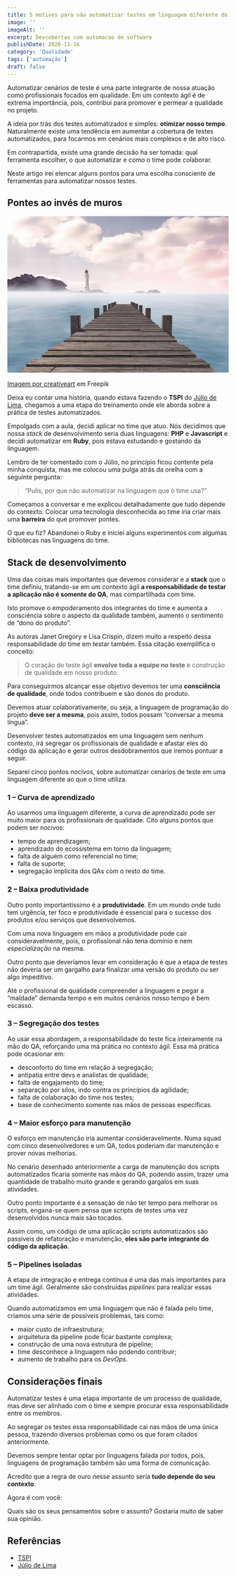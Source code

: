```yaml
---
title: 5 motivos para não automatizar testes em linguagem diferente do time
image: ''
imageAlt: ''
excerpt: Descobertas com automacao de software
publishDate: 2020-11-16
category: 'Qualidade'
tags: ['automação']
draft: false
---
```


Automatizar cenários de teste é uma parte integrante de nossa atuação como profissionais focados em qualidade. Em um contexto ágil é de extrema importância, pois, contribui para promover e permear a qualidade no projeto.

A ideia por trás dos testes automatizados e simples: **otimizar nosso tempo**. Naturalmente existe uma tendência em aumentar a cobertura de testes automatizados, para focarmos em cenários mais complexos e de alto risco.

Em contrapartida, existe uma grande decisão ha ser tomada: qual ferramenta escolher, o que automatizar e como o time pode colaborar.

Neste artigo irei elencar alguns pontos para uma escolha consciente de ferramentas para automatizar nossos testes.

## Pontes ao invés de muros

![](images/pontes.webp)

[Imagem por creativeart](https://www.freepik.com/free-photo/wood-standing-blank-arms-crossed-understanding_1077755.htm#query=pontes&position=18&from_view=search) em Freepik

Deixa eu contar uma história, quando estava fazendo o **TSPI** do [Júlio de Lima](https://about.me/juliodelimas), chegamos a uma etapa do treinamento onde ele aborda sobre a prática de testes automatizados.

Empolgado com a aula, decidi aplicar no time que atuo. Nós decidimos que nossa _stack_ de desenvolvimento seria duas linguagens: **PHP** e **Javascript** e decidi automatizar em **Ruby**, pois estava estudando e gostando da linguagem.

Lembro de ter comentado com o Júlio, no princípio ficou contente pela minha conquista, mas me colocou uma pulga atrás da orelha com a seguinte pergunta:

> “Pulis, por que não automatizar na linguagem que o time usa?”

Começamos a conversar e me explicou detalhadamente que tudo depende do contexto. Colocar uma tecnologia desconhecida ao time iria criar mais uma **barreira** do que promover pontes.

O que eu fiz? Abandonei o Ruby e iniciei alguns experimentos com algumas bibliotecas nas linguagens do time.

## Stack de desenvolvimento

Uma das coisas mais importantes que devemos considerar e a **stack** que o time definiu, tratando-se em um contexto ágil **a responsabilidade de testar a aplicação não é somente do QA**, mas compartilhada com time.

Isto promove o empoderamento dos integrantes do time e aumenta a consciência sobre o aspecto da qualidade também, aumento o sentimento de “dono do produto”.

As autoras Janet Gregory e Lisa Crispin, dizem muito a respeito dessa responsabilidade do time em testar também. Essa citação exemplifica o conceito:

> O coração do teste ágil **envolve toda a equipe no teste** e construção de qualidade em nosso produto.

Para conseguirmos alcançar esse objetivo devemos ter uma **consciência de qualidade**, onde todos contribuem e são donos do produto.

Devemos atuar colaborativamente, ou seja, a linguagem de programação do projeto **deve ser a mesma**, pois assim, todos possam “conversar a mesma língua”.

Desenvolver testes automatizados em uma linguagem sem nenhum contexto, irá segregar os profissionais de qualidade e afastar eles do código da aplicação e gerar outros desdobramentos que iremos pontuar a seguir.

Separei cinco pontos nocivos, sobre automatizar cenários de teste em uma linguagem diferente ao que o time utiliza.

### 1 – Curva de aprendizado

Ao usarmos uma linguagem diferente, a curva de aprendizado pode ser muito maior para os profissionais de qualidade. Cito alguns pontos que podem ser nocivos:

- tempo de aprendizagem;
- aprendizado do ecossistema em torno da linguagem;
- falta de alguém como referencial no time;
- falta de suporte;
- segregação implícita dos QAs com o resto do time.

### 2 – Baixa produtividade

Outro ponto importantíssimo é a **produtividade**. Em um mundo onde tudo tem urgência, ter foco e produtividade é essencial para o sucesso dos produtos e/ou serviços que desenvolvemos.

Com uma nova linguagem em mãos a produtividade pode cair consideravelmente, pois, o profissional não teria domínio e nem _especialização_ na mesma.

Outro ponto que deveríamos levar em consideração é que a etapa de testes não deveria ser um gargalho para finalizar uma versão do produto ou ser algo impeditivo.

Até o profissional de qualidade compreender a linguagem e pegar a “maldade” demanda tempo e em muitos cenários nosso tempo é bem escasso.

### 3 – Segregação dos testes

Ao usar essa abordagem, a responsabilidade do teste fica inteiramente na mão do QA, reforçando uma má prática no contexto ágil. Essa má prática pode ocasionar em:

- desconforto do time em relação à segregação;
- antipatia entre devs e analistas de qualidade;
- falta de engajamento do time;
- separação por silos, indo contra os princípios da agilidade;
- falta de colaboração do time nos testes;
- base de conhecimento somente nas mãos de pessoas específicas.

### 4 – Maior esforço para manutenção

O esforço em manutenção iria aumentar consideravelmente. Numa squad com cinco desenvolvedores e um QA, todos poderiam dar manutenção e prover novas melhorias.

No cenário desenhado anteriormente a carga de manutenção dos scripts automatizados ficaria somente nas mãos do QA, podendo assim, trazer uma quantidade de trabalho muito grande e gerando gargalos em suas atividades.

Outro ponto importante é a sensação de não ter tempo para melhorar os scripts, engana-se quem pensa que scripts de testes uma vez desenvolvidos nunca mais são tocados.

Assim como, um código de uma aplicação scripts automatizados são passíveis de refatoração e manutenção, **eles são parte integrante do código da aplicação**.

### 5 – Pipelines isoladas

A etapa de integração e entrega contínua é uma das mais importantes para um time ágil. Geralmente são construídas _pipelines_ para realizar essas atividades.

Quando automatizamos em uma linguagem que não é falada pelo time, criamos uma série de possíveis problemas, tais como:

- maior custo de infraestrutura;
- arquitetura da pipeline pode ficar bastante complexa;
- construção de uma nova estrutura de pipeline;
- time desconhece a linguagem não podendo contribuir;
- aumento de trabalho para os _DevOps_.

## Considerações finais

Automatizar testes é uma etapa importante de um processo de qualidade, mas deve ser alinhado com o time e sempre procurar essa responsabilidade entre os membros.

Ao segregar os testes essa responsabilidade cai nas mãos de uma única pessoa, trazendo diversos problemas como os que foram citados anteriormente.

Devemos sempre tentar optar por linguagens falada por todos, pois, linguagens de programação também são uma forma de comunicação.

Acredito que a regra de ouro nesse assunto seria **tudo depende do seu contexto**.

Agora é com você:

Quais são os seus pensamentos sobre o assunto? Gostaria muito de saber sua opinião.

## Referências

- [TSPI](https://hotmart.com/product/treinamento-de-testes-de-software-para-iniciantes)
- [Júlio de Lima](https://about.me/juliodelimas)
